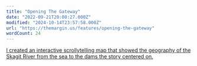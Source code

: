 ```yaml
---
title: "Opening The Gateway"
date: "2022-09-21T20:00:27.000Z"
modified: "2024-10-14T23:57:58.000Z"
url: "https://themargin.us/features/opening-the-gateway"
wordCount: 24
---
```

[I created an interactive scrollytelling map that showed the geography of the Skagit River from the sea to the dams the story centered on.](https://themargin.us/features/opening-the-gateway)